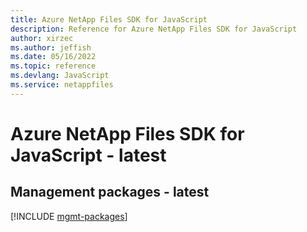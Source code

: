 ```yaml
---
title: Azure NetApp Files SDK for JavaScript
description: Reference for Azure NetApp Files SDK for JavaScript
author: xirzec
ms.author: jeffish
ms.date: 05/16/2022
ms.topic: reference
ms.devlang: JavaScript
ms.service: netappfiles
---
```

# Azure NetApp Files SDK for JavaScript - latest
## Management packages - latest
[!INCLUDE [mgmt-packages](netapp-files-mgmt-index.md)]
